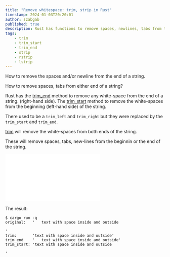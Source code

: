 ```yaml
---
title: "Remove whitespace: trim, strip in Rust"
timestamp: 2024-01-03T20:20:01
author: szabgab
published: true
description: Rust has functions to remove spaces, newlines, tabs from the left and the right end of a string.
tags:
    - trim
    - trim_start
    - trim_end
    - strip
    - rstrip
    - lstrip
---
```


How to remove the spaces and/or newline from the end of a string.

How to remove spaces, tabs from either end of a string?

Rust has the [trim_end](https://doc.rust-lang.org/std/primitive.str.html#method.trim_end) method to remove any white-space from the end of a string. (right-hand side).
The [trim_start](https://doc.rust-lang.org/std/primitive.str.html#method.trim_start) method to remove the white-spaces from the beginning (left-hand side) of the string.

There used to be a `trim_left` and `trim_right` but they were replaced by the `trim_start` and `trim_end`.

[trim](https://doc.rust-lang.org/std/primitive.str.html#method.trim)  will remove the white-spaces from both ends of the string.


These will remove spaces, tabs, new-lines from the beginnin or the end of the string.


![](examples/trim/src/main.rs)


The result:

```
$ cargo run -q
original:   '   text with space inside and outside

'
trim:       'text with space inside and outside'
trim_end    '   text with space inside and outside'
trim_start: 'text with space inside and outside

'
```

